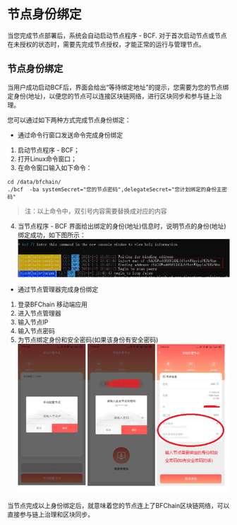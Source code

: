 # 节点身份绑定

当您完成节点部署后，系统会自动启动节点程序 - BCF. 
对于首次启动节点或节点在未授权的状态时，需要先完成节点授权，才能正常的运行与管理节点。


## 节点身份绑定


当用户成功启动BCF后，界面会给出“等待绑定地址”的提示，您需要为您的节点绑定身份(地址)，以便您的节点可以连接区块链网络，进行区块同步和参与链上治理。

您可以通过如下两种方式完成节点身份绑定：

- 通过命令行窗口发送命令完成身份绑定

1. 启动节点程序 - BCF；
2. 打开Linux命令窗口；
3. 在命令窗口输入如下命令：

```
cd /data/bfchain/
./bcf  -ba systemSecret="您的节点密码",delegateSecret="您计划绑定的身份主密码"
```

> 注：以上命令中，双引号内容需要替换成对应的内容

4. 当节点程序 - BCF 界面给出绑定的身份(地址)信息时，说明节点的身份(地址)绑定成功，如下图所示：
![bindingaddress1](./images/bindingaddress1.png)


- 通过节点管理器完成身份绑定

1. 登录BFChain 移动端应用
2. 进入节点管理器
3. 输入节点IP
4. 输入节点密码
5. 为节点绑定身份和安全密码(如果该身份有安全密码)
![bindingaddress2](./images/bindingaddress2.png)


当节点完成以上身份绑定后，就意味着您的节点连上了BFChain区块链网络，可以直接参与链上治理和区块同步。
